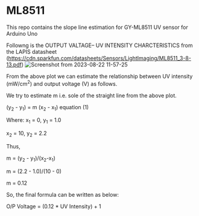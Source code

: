 # ML8511
This repo contains the slope line estimation for GY-ML8511 UV sensor for Arduino Uno

Followng is the OUTPUT VALTAGE– UV INTENSITY CHARCTERISTICS from the LAPIS datasheet (https://cdn.sparkfun.com/datasheets/Sensors/LightImaging/ML8511_3-8-13.pdf)
![Screenshot from 2023-08-22 11-57-25](https://github.com/ParthaPRay/ML8511/assets/1689639/908cc1df-b504-478a-ad76-4a805d0a2857)

From the above plot we can estimate the relationship between UV intensity (mW/cm<sup>2</sup>) and output voltage (V) as follows.

We try to estimate m i.e. sole of the straight line from the above plot.

(y<sub>2</sub> - y<sub>1</sub>) = m (x<sub>2</sub> - x<sub>1</sub>)       equation (1)

Where:
x<sub>1</sub> = 0, y<sub>1</sub> = 1.0

x<sub>2</sub> = 10, y<sub>2</sub> = 2.2

Thus, 

m = (y<sub>2</sub> - y<sub>1</sub>)/(x<sub>2</sub>-x<sub>1</sub>)

m = (2.2 - 1.0)/(10 - 0)

m = 0.12


So, the final formula can be written as below:

O/P Voltage = (0.12 * UV Intensity) + 1


